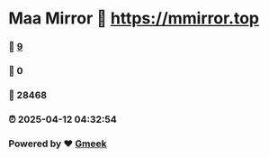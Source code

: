 # Maa Mirror :link: https://mmirror.top 
### :page_facing_up: [9](https://mmirror.top/tag.html) 
### :speech_balloon: 0 
### :hibiscus: 28468 
### :alarm_clock: 2025-04-12 04:32:54 
### Powered by :heart: [Gmeek](https://github.com/Meekdai/Gmeek)
